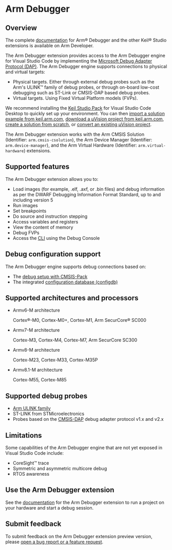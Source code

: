 # Arm Debugger

## Overview

The complete [documentation](https://developer.arm.com/documentation/108029/latest/Extension-pack-and-extensions) for Arm® Debugger and the other Keil® Studio extensions is available on Arm Developer.

The Arm Debugger extension provides access to the Arm Debugger engine for Visual Studio Code by implementing the [Microsoft Debug Adapter Protocol (DAP)](https://microsoft.github.io/debug-adapter-protocol//). The Arm Debugger engine supports connections to physical and virtual targets:

- Physical targets. Either through external debug probes such as the Arm's ULINK™ family of debug probes, or through on-board low-cost debugging such as ST-Link or CMSIS-DAP based debug probes.
- Virtual targets. Using Fixed Virtual Platform models (FVPs).

We recommend installing the [Keil Studio Pack](https://marketplace.visualstudio.com/items?itemName=Arm.keil-studio-pack) for Visual Studio Code Desktop to quickly set up your environment. You can then [import a solution example from keil.arm.com](https://developer.arm.com/documentation/108029/latest/Get-started-with-an-example-project/Import-a-solution-example), [download a μVision project from keil.arm.com](https://developer.arm.com/documentation/108029/latest/Get-started-with-an-example-project/Download-a-Keil--Vision-example), [create a solution from scratch](https://developer.arm.com/documentation/108029/latest/Arm-CMSIS-Solution-extension/Create-a-solution), or [convert an existing μVision project](https://developer.arm.com/documentation/108029/latest/Arm-CMSIS-Solution-extension/Convert-a-Keil--Vision-project-to-a-solution).

The Arm Debugger extension works with the Arm CMSIS Solution (Identifier: `arm.cmsis-csolution`), the Arm Device Manager (Identifier: `arm.device-manager`), and the Arm Virtual Hardware (Identifier: `arm.virtual-hardware`) extensions.

## Supported features

The Arm Debugger extension allows you to:

- Load images (for example, .elf, .axf, or .bin files) and debug information as per the DWARF Debugging Information Format Standard, up to and including version 5
- Run images
- Set breakpoints
- Do source and instruction stepping
- Access variables and registers
- View the content of memory
- Debug FVPs
- Access the [CLI](https://developer.arm.com/documentation/101471/2023-0/Arm-Debugger-commands) using the Debug Console

## Debug configuration support

The Arm Debugger engine supports debug connections based on:

- The [debug setup with CMSIS-Pack](https://open-cmsis-pack.github.io/Open-CMSIS-Pack-Spec/main/html/coresight_setup.html)
- The integrated [configuration database (configdb)](https://developer.arm.com/documentation/101470/2023-0/DTSL/Arm-Development-Studio-configuration-database)

## Supported architectures and processors

- Armv6-M architecture

  Cortex®-M0, Cortex-M0+, Cortex-M1, Arm SecurCore® SC000

- Armv7-M architecture

  Cortex-M3, Cortex-M4, Cortex-M7, Arm SecurCore SC300

- Armv8-M architecture

  Cortex-M23, Cortex-M33, Cortex-M35P

- Armv8.1-M architecture

  Cortex-M55, Cortex-M85

## Supported debug probes

- [Arm ULINK family](https://www.arm.com/products/development-tools/debug-probes/ulink)
- ST-LINK from STMicroelectronics
- Probes based on the [CMSIS-DAP](https://arm-software.github.io/CMSIS_5/latest/DAP/html/index.html) debug adapter protocol v1.x and v2.x

## Limitations

Some capabilities of the Arm Debugger engine that are not yet exposed in Visual Studio Code include:

- CoreSight™ trace
- Symmetric and asymmetric multicore debug
- RTOS awareness

## Use the Arm Debugger extension

See the [documentation](https://developer.arm.com/documentation/108029/latest/Arm-Debugger-extension) for the Arm Debugger extension to run a project on your hardware and start a debug session.

## Submit feedback

To submit feedback on the Arm Debugger extension preview version, please [open a bug report or a feature request](https://github.com/Arm-Software/vscode-arm-debugger/issues/new/choose).

